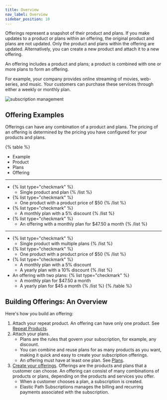 ```yaml
---
title: Overview
nav_label: Overview
sidebar_position: 10
---
```


Offerings represent a snapshot of their product and plans. If you make updates to a product or plans within an offering, the original product and plans are not updated. Only the product and plans within the offering are updated. Alternatively, you can create a new product and attach it to a new offering.

An offering includes a product and plans; a product is combined with one or more plans to form an offering. 

For example, your company provides online streaming of movies, web-series, and music. Your customers can purchase these services through either a weekly or monthly plan.  

![subscription management](/assets/subscription_management.png)

## Offering Examples

Offerings can have any combination of a product and plans. The pricing of an offering is determined by the pricing you have configured for your products and plans.

{% table %}
* Example
* Product
* Plans
* Offering
---
*
  {% list type="checkmark" %}
   * Single product and plan
  {% /list %}
*
  {% list type="checkmark" %}
   * One product with a product price of $50
  {% /list %}
*
  {% list type="checkmark" %}
   * A monthly plan with a 5% discount
  {% /list %}
*
  {% list type="checkmark" %}
   * An offering with a monthly plan for $47.50 a month
  {% /list %}
---
*
  {% list type="checkmark" %}
   * Single product with multiple plans
  {% /list %}
*
  {% list type="checkmark" %}
   * One product with a product price of $50
  {% /list %}
*
  {% list type="checkmark" %}
    * A monthly plan with a 5% discount
    * A yearly plan with a 10% discount
  {% /list %}
* An offering with two plans:
  {% list type="checkmark" %}
    * A monthly plan for $47.50 a month
    * A yearly plan for $45 a month
  {% /list %}
{% /table %}

## Building Offerings: An Overview

Here's how you build an offering:

1. Attach your repeat product. An offering can have only one product. See [Repeat Products](/docs/commerce-manager/subscriptions/products/managing-products-cm).
2. Attach your plans.
    - Plans are the rules that govern your subscription, for example, any discount.
    - You can combine and reuse plans for as many products as you want, making it quick and easy to create your subscription offerings.
    - An offering must have at least one plan. See [Plans](/docs/commerce-manager/subscriptions/subscription-plans/managing-subscription-plans-cm).
3. [Create your offerings](/docs/commerce-manager/subscriptions/offerings/managing-subscription-offerings). Offerings are the products and plans that a customer can choose. An offering can consist of many combinations of products or plans, depending on the products and services you offer.
    - When a customer chooses a plan, a subscription is created.
    - Elastic Path Subscriptions manages the billing and recurring payments associated with the subscription. 


